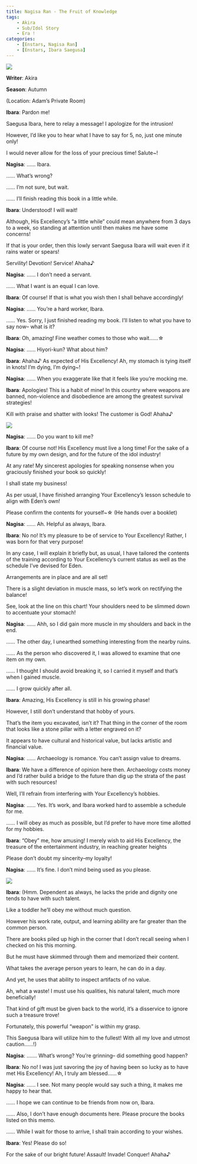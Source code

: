 ```yaml
---
title: Nagisa Ran - The Fruit of Knowledge
tags: 
    - Akira
    - Sub/Idol Story
    - Era !
categories: 
    - [Enstars, Nagisa Ran]
    - [Enstars, Ibara Saegusa]
---
```

<img src="/images/FirstEra/FruitKnowledge/lidvftb5.png">

**Writer**: Akira

**Season**: Autumn

<!-- more -->

(Location: Adam’s Private Room)

**Ibara**: Pardon me!

Saegusa Ibara, here to relay a message! I apologize for the intrusion!

However, I’d like you to hear what I have to say for 5, no, just one minute only!

I would never allow for the loss of your precious time! Salute~!

**Nagisa**: …… Ibara.

…… What’s wrong?

…… I’m not sure, but wait.

…… I’ll finish reading this book in a little while.

**Ibara**: Understood! I will wait!

Although, His Excellency’s “a little while” could mean anywhere from 3 days to a week, so standing at attention until then makes me have some concerns!

If that is your order, then this lowly servant Saegusa Ibara will wait even if it rains water or spears!

Servility! Devotion! Service! Ahaha♪

**Nagisa**: …… I don’t need a servant.

…… What I want is an equal I can love.

**Ibara**: Of course! If that is what you wish then I shall behave accordingly!

**Nagisa**: …… You’re a hard worker, Ibara.

…… Yes. Sorry, I just finished reading my book. I’ll listen to what you have to say now– what is it?

**Ibara**: Oh, amazing! Fine weather comes to those who wait……☆

**Nagisa**: …… Hiyori-kun? What about him?

**Ibara**: Ahaha♪ As expected of His Excellency! Ah, my stomach is tying itself in knots! I’m dying, I’m dying~!

**Nagisa**: …… When you exaggerate like that it feels like you’re mocking me.

**Ibara**: Apologies! This is a habit of mine! In this country where weapons are banned, non-violence and disobedience are among the greatest survival strategies!

Kill with praise and shatter with looks! The customer is God! Ahaha♪

<img src="/images/FirstEra/FruitKnowledge/b34biav6.png">

**Nagisa**: …… Do you want to kill me?

**Ibara**: Of course not! His Excellency must live a long time! For the sake of a future by my own design, and for the future of the idol industry!

At any rate! My sincerest apologies for speaking nonsense when you graciously finished your book so quickly!

I shall state my business!

As per usual, I have finished arranging Your Excellency’s lesson schedule to align with Eden’s own!

Please confirm the contents for yourself~☆ (He hands over a booklet)

**Nagisa**: …… Ah. Helpful as always, Ibara.

**Ibara**: No no! It’s my pleasure to be of service to Your Excellency! Rather, I was born for that very purpose!

In any case, I will explain it briefly but, as usual, I have tailored the contents of the training according to Your Excellency’s current status as well as the schedule I’ve devised for Eden.

Arrangements are in place and are all set!

There is a slight deviation in muscle mass, so let’s work on rectifying the balance!

See, look at the line on this chart! Your shoulders need to be slimmed down to accentuate your stomach!

**Nagisa**: …… Ahh, so I did gain more muscle in my shoulders and back in the end.

…… The other day, I unearthed something interesting from the nearby ruins.

…… As the person who discovered it, I was allowed to examine that one item on my own.

…… I thought I should avoid breaking it, so I carried it myself and that’s when I gained muscle.

…… I grow quickly after all.

**Ibara**: Amazing, His Excellency is still in his growing phase!

However, I still don’t understand that hobby of yours.

That’s the item you excavated, isn’t it? That thing in the corner of the room that looks like a stone pillar with a letter engraved on it?

It appears to have cultural and historical value, but lacks artistic and financial value.

**Nagisa**: …… Archaeology is romance. You can’t assign value to dreams.

**Ibara**: We have a difference of opinion here then. Archaeology costs money and I’d rather build a bridge to the future than dig up the strata of the past with such resources!

Well, I’ll refrain from interfering with Your Excellency’s hobbies.

**Nagisa**: …… Yes. It’s work, and Ibara worked hard to assemble a schedule for me.

…… I will obey as much as possible, but I’d prefer to have more time allotted for my hobbies.

**Ibara**: “Obey” me, how amusing! I merely wish to aid His Excellency, the treasure of the entertainment industry, in reaching greater heights

Please don’t doubt my sincerity–my loyalty!

**Nagisa**: …… It’s fine. I don’t mind being used as you please.

<img src="/images/FirstEra/FruitKnowledge/6u1lvcyf.png">

**Ibara**: (Hmm. Dependent as always, he lacks the pride and dignity one tends to have with such talent.

Like a toddler he’ll obey me without much question.

However his work rate, output, and learning ability are far greater than the common person.

There are books piled up high in the corner that I don’t recall seeing when I checked on his this morning.

But he must have skimmed through them and memorized their content.

What takes the average person years to learn, he can do in a day.

And yet, he uses that ability to inspect artifacts of no value.

Ah, what a waste! I must use his qualities, his natural talent, much more beneficially!

That kind of gift must be given back to the world, it’s a disservice to ignore such a treasure trove!

Fortunately, this powerful “weapon” is within my grasp.

This Saegusa Ibara will utilize him to the fullest! With all my love and utmost caution……!)

**Nagisa**: ……. What’s wrong? You’re grinning– did something good happen?

**Ibara**: No no! I was just savoring the joy of having been so lucky as to have met His Excellency! Ah, I truly am blessed……☆

**Nagisa**: …… I see. Not many people would say such a thing, it makes me happy to hear that.

…… I hope we can continue to be friends from now on, Ibara.

…… Also, I don’t have enough documents here. Please procure the books listed on this memo.

…… While I wait for those to arrive, I shall train according to your wishes.

**Ibara**: Yes! Please do so!

For the sake of our bright future! Assault! Invade! Conquer! Ahaha♪
